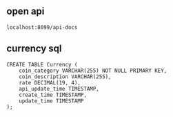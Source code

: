 ## open api
```
localhost:8099/api-docs
```

## currency sql
```
CREATE TABLE Currency (
    coin_category VARCHAR(255) NOT NULL PRIMARY KEY,
    coin_description VARCHAR(255),
    rate DECIMAL(19, 4),
    api_update_time TIMESTAMP,
    create_time TIMESTAMP,
    update_time TIMESTAMP
);
```